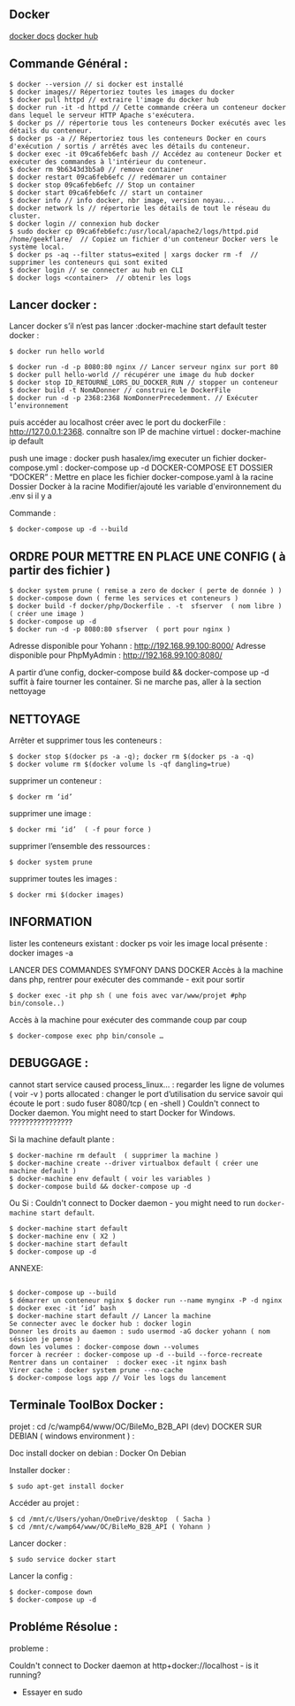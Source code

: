## Docker

[docker docs](https://docs.docker.com/)
[docker hub](https://hub.docker.com/)

## Commande Général  :

    $ docker --version // si docker est installé
    $ docker images// Répertoriez toutes les images du docker
    $ docker pull httpd // extraire l'image du docker hub
    $ docker run -it -d httpd // Cette commande créera un conteneur docker dans lequel le serveur HTTP Apache s'exécutera.
    $ docker ps // répertorie tous les conteneurs Docker exécutés avec les détails du conteneur.
    $ docker ps -a // Répertoriez tous les conteneurs Docker en cours d'exécution / sortis / arrêtés avec les détails du conteneur.
    $ docker exec -it 09ca6feb6efc bash // Accédez au conteneur Docker et exécuter des commandes à l'intérieur du conteneur.
    $ docker rm 9b6343d3b5a0 // remove container
    $ docker restart 09ca6feb6efc // redémarer un container
    $ docker stop 09ca6feb6efc // Stop un container
    $ docker start 09ca6feb6efc // start un container
    $ docker info // info docker, nbr image, version noyau...
    $ docker network ls // répertorie les détails de tout le réseau du cluster.
    $ docker login // connexion hub docker
    $ sudo docker cp 09ca6feb6efc:/usr/local/apache2/logs/httpd.pid /home/geekflare/  // Copiez un fichier d'un conteneur Docker vers le système local.
    $ docker ps -aq --filter status=exited | xargs docker rm -f  // supprimer les conteneurs qui sont exited
    $ docker login // se connecter au hub en CLI
    $ docker logs <container>  // obtenir les logs 

## Lancer docker :

Lancer docker s’il n’est pas lancer :docker-machine start default
tester docker :

    $ docker run hello world

    $ docker run -d -p 8080:80 nginx // Lancer serveur nginx sur port 80
    $ docker pull hello-world // récupérer une image du hub docker
    $ docker stop ID_RETOURNÉ_LORS_DU_DOCKER_RUN // stopper un conteneur
    $ docker build -t NomADonner // construire le DockerFile
    $ docker run -d -p 2368:2368 NomDonnerPrecedemment. // Exécuter l’environnement

  puis accéder au localhost créer avec le port du dockerFile : http://127.0.0.1:2368.
  connaître son IP de machine virtuel : docker-machine ip default

push une image : docker push hasalex/img
executer un fichier docker-compose.yml : docker-compose up -d
DOCKER-COMPOSE ET  DOSSIER “DOCKER” :
Mettre en place les fichier
docker-compose.yaml à la racine
Dossier Docker à la racine
Modifier/ajouté les variable d'environnement du .env si il y a

Commande :

    $ docker-compose up -d --build

## ORDRE POUR METTRE EN PLACE UNE CONFIG ( à partir des fichier )

    $ docker system prune ( remise a zero de docker ( perte de donnée ) )
    $ docker-compose down ( ferme les services et conteneurs )
    $ docker build -f docker/php/Dockerfile . -t  sfserver  ( nom libre ) ( créer une image )
    $ docker-compose up -d
    $ docker run -d -p 8080:80 sfserver  ( port pour nginx )

Adresse disponible pour Yohann : http://192.168.99.100:8000/
Adresse disponible pour PhpMyAdmin : http://192.168.99.100:8080/

A partir d’une config, docker-compose build && docker-compose up -d suffit à faire tourner les container. Si ne marche pas, aller à la section nettoyage

## NETTOYAGE


Arrêter et supprimer tous  les conteneurs :

    $ docker stop $(docker ps -a -q); docker rm $(docker ps -a -q)
    $ docker volume rm $(docker volume ls -qf dangling=true)

supprimer un conteneur :

    $ docker rm ‘id’

supprimer une image :

    $ docker rmi ‘id’  ( -f pour force )

supprimer l’ensemble des ressources :

    $ docker system prune

supprimer toutes les images :

    $ docker rmi $(docker images)

## INFORMATION

lister les conteneurs existant : docker ps
voir les image local présente : docker images -a

LANCER DES COMMANDES SYMFONY DANS DOCKER
Accès à la machine dans php, rentrer pour exécuter des commande - exit pour sortir


    $ docker exec -it php sh ( une fois avec var/www/projet #php bin/console..)

Accès à la machine pour exécuter des commande coup par coup

    $ docker-compose exec php bin/console …

## DEBUGGAGE :

cannot start service caused process_linux… : regarder les ligne de volumes ( voir -v )
ports allocated : changer le port d’utilisation du service
savoir qui écoute le port : sudo fuser 8080/tcp ( en -shell )
Couldn't connect to Docker daemon. You might need to start Docker for Windows.  ????????????????

Si la machine default plante :

    $ docker-machine rm default  ( supprimer la machine )
    $ docker-machine create --driver virtualbox default ( créer une machine default )
    $ docker-machine env default ( voir les variables )
    $ docker-compose build && docker-compose up -d

Ou Si :  Couldn't connect to Docker daemon - you might need to run `docker-machine start default`.

    $ docker-machine start default
    $ docker-machine env ( X2 )
    $ docker-machine start default
    $ docker-compose up -d

ANNEXE:
##

    $ docker-compose up --build
    $ démarrer un conteneur nginx $ docker run --name mynginx -P -d nginx
    $ docker exec -it ‘id’ bash
    $ docker-machine start default // Lancer la machine
    Se connecter avec le docker hub : docker login
    Donner les droits au daemon : sudo usermod -aG docker yohann ( nom séssion je pense )
    down les volumes : docker-compose down --volumes
    forcer à recréer : docker-compose up -d --build --force-recreate
    Rentrer dans un container  : docker exec -it nginx bash
    Virer cache : docker system prune --no-cache
    $ docker-compose logs app // Voir les logs du lancement

## Terminale ToolBox Docker :

projet : cd /c/wamp64/www/OC/BileMo_B2B_API (dev)
DOCKER SUR DEBIAN ( windows environment )  :

Doc install docker on debian : Docker On Debian

Installer docker :

    $ sudo apt-get install docker

Accéder au projet :

    $ cd /mnt/c/Users/yohan/OneDrive/desktop  ( Sacha )
    $ cd /mnt/c/wamp64/www/OC/BileMo_B2B_API ( Yohann )

Lancer docker :

    $ sudo service docker start

Lancer la config :

    $ docker-compose down
    $ docker-compose up -d

## Probléme Résolue :

probleme :

  Couldn't connect to Docker daemon at http+docker://localhost - is it running?

- Essayer en sudo

